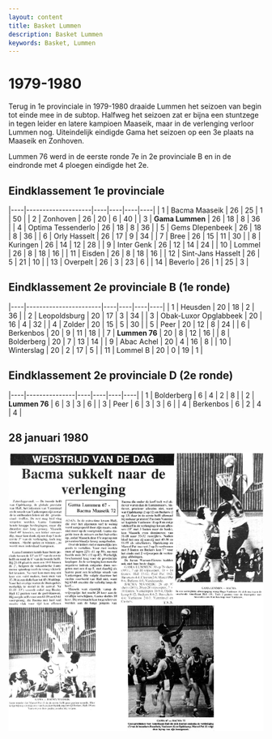 ```yaml
---
layout: content
title: Basket Lummen
description: Basket Lummen
keywords: Basket, Lummen
---
```


# 1979-1980

Terug in 1e provinciale in 1979-1980 draaide Lummen het seizoen van begin tot einde mee in de subtop. Halfweg het seizoen zat er bijna een stuntzege in tegen leider en latere kampioen Maaseik, maar in de verlenging verloor Lummen nog. Uiteindelijk eindigde Gama het seizoen op een 3e plaats na Maaseik en Zonhoven.

Lummen 76 werd in de eerste ronde 7e in 2e provinciale B en in de eindronde met 4 ploegen eindigde het 2e.

## Eindklassement 1e provinciale

|----|--------------------|----|----|----|----|
| 1  | Bacma Maaseik      | 26 | 25 | 1  | 50 |
| 2  | Zonhoven           | 26 | 20 | 6  | 40 |
| 3  | **Gama Lummen**    | 26 | 18 | 8  | 36 |
| 4  | Optima Tessenderlo | 26 | 18 | 8  | 36 |
| 5  | Gems DIepenbeek    | 26 | 18 | 8  | 36 |
| 6  | Orly Hasselt       | 26 | 17 | 9  | 34 |
| 7  | Bree               | 26 | 15 | 11 | 30 |
| 8  | Kuringen           | 26 | 14 | 12 | 28 |
| 9  | Inter Genk         | 26 | 12 | 14 | 24 |
| 10 | Lommel             | 26 | 8  | 18 | 16 |
| 11 | Eisden             | 26 | 8  | 18 | 16 |
| 12 | Sint-Jans Hasselt  | 26 | 5  | 21 | 10 |
| 13 | Overpelt           | 26 | 3  | 23 | 6  |
| 14 | Beverlo            | 26 | 1  | 25 | 3  |

## Eindklassement 2e provinciale B (1e ronde)

|----|-----------------------|----|----|----|----|
| 1  | Heusden               | 20 | 18 | 2  | 36 |
| 2  | Leopoldsburg          | 20 | 17 | 3  | 34 |
| 3  | Obak-Luxor Opglabbeek | 20 | 16 | 4  | 32 |
| 4  | Zolder                | 20 | 15 | 5  | 30 |
| 5  | Peer                  | 20 | 12 | 8  | 24 |
| 6  | Berkenbos             | 20 | 9  | 11 | 18 |
| 7  | **Lummen 76**         | 20 | 8  | 12 | 16 |
| 8  | Bolderberg            | 20 | 7  | 13 | 14 |
| 9  | Abac Achel            | 20 | 4  | 16 | 8  |
| 10 | Winterslag            | 20 | 2  | 17 | 5  |
| 11 | Lommel B              | 20 | 0  | 19 | 1  |

## Eindklassement 2e provinciale D (2e ronde)

|----|---------------|----|----|----|----|
| 1  | Bolderberg    | 6  | 4  | 2  | 8  |
| 2  | **Lummen 76** | 6  | 3  | 3  | 6  |
| 3  | Peer          | 6  | 3  | 3  | 6  |
| 4  | Berkenbos     | 6  | 2  | 4  | 4  |

## 28 januari 1980

![19800128](/club/geschiedenis/1979-1980/19800128.gif)
